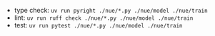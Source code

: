 - type check: `uv run pyright ./nue/*.py ./nue/model ./nue/train`
- lint: `uv run ruff check ./nue/*.py ./nue/model ./nue/train`
- test: `uv run pytest ./nue/*.py ./nue/model ./nue/train`
